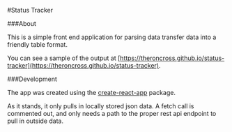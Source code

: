 #Status Tracker

###About

This is a simple front end application for parsing data transfer data into a friendly table format.

You can see a sample of the output at [https://theroncross.github.io/status-tracker](https://theroncross.github.io/status-tracker).

###Development

The app was created using the [create-react-app](https://github.com/facebookincubator/create-react-app) package.

As it stands, it only pulls in locally stored json data. A fetch call is commented out, and only needs a path to the proper rest api endpoint to pull in outside data.
